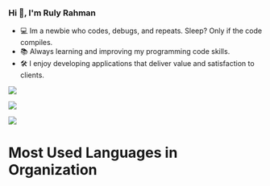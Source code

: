 <p></p>
<h3>Hi 👋, I'm Ruly Rahman</h3>

- 💻 Im a newbie who codes, debugs, and repeats. Sleep? Only if the code compiles.
- 📚 Always learning and improving my programming code skills.
- 🛠️ I enjoy developing applications that deliver value and satisfaction to clients.

![](https://github-profile-trophy.vercel.app/?username=rulyrahman&theme=onedark&no-frame=false&no-bg=true&margin-w=4)

![](https://github-readme-stats.vercel.app/api?username=rulyrahman&theme=dark&hide_border=false&include_all_commits=false&count_private=false)

![](https://github-readme-stats.vercel.app/api/top-langs/?username=rulyrahman&theme=dark&hide_border=false&include_all_commits=false&count_private=false&layout=compact)

# Most Used Languages in Organization
